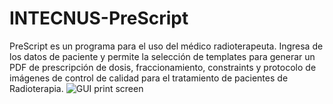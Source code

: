 # INTECNUS-PreScript
PreScript es un programa para el uso del médico radioterapeuta. Ingresa de los datos de paciente y permite la selección de templates para generar un PDF de prescripción de dosis, fraccionamiento, constraints y protocolo de imágenes de control de calidad para el tratamiento de pacientes de Radioterapia.
![GUI print screen](https://github.com/user-attachments/assets/a7ea4226-743b-4143-b58a-b09befa07625)

